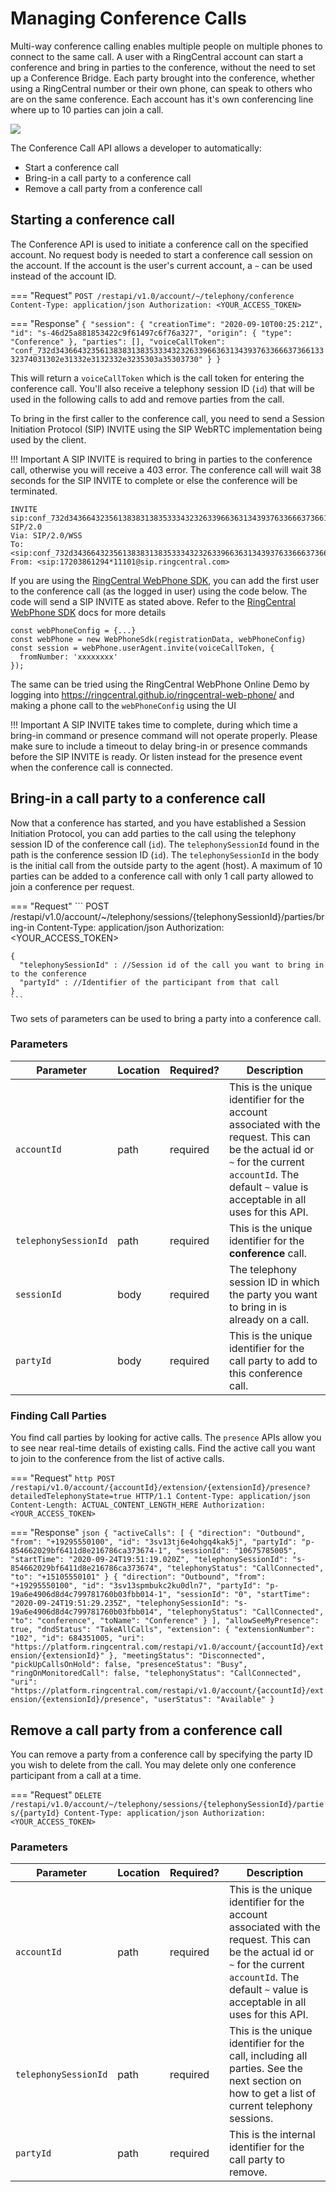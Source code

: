 # Managing Conference Calls
Multi-way conference calling enables multiple people on multiple phones to connect to the same call. A user with a RingCentral account can start a conference and bring in parties to the conference, without the need to set up a Conference Bridge. Each party brought into the conference, whether using a RingCentral number or their own phone, can speak to others who are on the same conference. Each account has it's own conferencing line where up to 10 parties can join a call.

<img class="img-fluid" src="../../img/conference-call.png">

The Conference Call API allows a developer to automatically:

* Start a conference call
* Bring-in a call party to a conference call
* Remove a call party from a conference call

## Starting a conference call
The Conference API is used to initiate a conference call on the specified account. No request body is needed to start a conference call session on the account.  If the account is the user's current account, a `~` can be used instead of the account ID.

=== "Request"
    ```
    POST /restapi/v1.0/account/~/telephony/conference
    Content-Type: application/json
    Authorization: <YOUR_ACCESS_TOKEN>
    ```

=== "Response"
    ```
    {
      "session": {
        "creationTime": "2020-09-10T00:25:21Z",
        "id": "s-46d25a881853422c9f61497c6f76a327",
        "origin": {
          "type": "Conference"
        },
        "parties": [],
        "voiceCallToken": "conf_732d34366432356138383138353334323263396636313439376336663736613332374031302e31332e3132332e3235303a35303730"
      }
    }
    ```

This will return a `voiceCallToken` which is the call token for entering the conference call.
You'll also receive a telephony session ID (`id`) that will be used in the following calls to add and remove parties from the call.

To bring in the first caller to the conference call, you need to send a Session Initiation Protocol (SIP) INVITE using the SIP WebRTC implementation being used by the client.

!!! Important
    A SIP INVITE is required to bring in parties to the conference call, otherwise you will receive a 403 error.  The conference call will wait 38 seconds for the SIP INVITE to complete or else the conference will be terminated.

```
INVITE sip:conf_732d34366432356138383138353334323263396636313439376336663736613332374031302e31332e3132332e3235303a35303730@sip.ringcentral.com SIP/2.0
Via: SIP/2.0/WSS
To: <sip:conf_732d34366432356138383138353334323263396636313439376336663736613332374031302e31332e3132332e3235303a35303730@sip.ringcentral.com>
From: <sip:17203861294*11101@sip.ringcentral.com>
```

If you are using the [RingCentral WebPhone SDK](https://github.com/ringcentral/ringcentral-web-phone), you can add the first user to the conference call (as the logged in user) using the code below. The code will send a SIP INVITE as stated above. Refer to the [RingCentral WebPhone SDK](https://github.com/ringcentral/ringcentral-web-phone) docs for more details

```
const webPhoneConfig = {...}
const webPhone = new WebPhoneSdk(registrationData, webPhoneConfig)
const session = webPhone.userAgent.invite(voiceCallToken, {
  fromNumber: 'xxxxxxxx'
});
```

The same can be tried using the RingCentral WebPhone Online Demo by logging into https://ringcentral.github.io/ringcentral-web-phone/ and making a phone call to the `webPhoneConfig` using the UI

!!! Important
    A SIP INVITE takes time to complete, during which time a bring-in command or presence command will not operate properly.  Please make sure to include a timeout to delay bring-in or presence commands before the SIP INVITE is ready. Or listen instead for the presence event when the conference call is connected.

## Bring-in a call party to a conference call

Now that a conference has started, and you have established a Session Initiation Protocol, you can add parties to the call using the telephony session ID of the conference call (`id`). The `telephonySessionId` found in the path is the conference session ID (`id`).  The `telephonySessionId` in the body is the initial call from the outside party to the agent (host). A maximum of 10 parties can be added to a conference call with only 1 call party allowed to join a conference per request.  

=== "Request"
    ```
    POST /restapi/v1.0/account/~/telephony/sessions/{telephonySessionId}/parties/bring-in
    Content-Type: application/json
    Authorization: <YOUR_ACCESS_TOKEN>

    {
      "telephonySessionId" : //Session id of the call you want to bring in to the conference
      "partyId" : //Identifier of the participant from that call
    }
    ```

Two sets of parameters can be used to bring a party into a conference call.

### Parameters

| Parameter | Location | Required? | Description |
|-|-|-|-|
| `accountId` | path | required | This is the unique identifier for the account associated with the request. This can be the actual id or `~` for the current `accountId`. The default `~` value is acceptable in all uses for this API. |
| `telephonySessionId` | path | required | This is the unique identifier for the **conference** call. |
| `sessionId` | body | required | The telephony session ID in which the party you want to bring in is already on a call. |
| `partyId` | body | required | This is the unique identifier for the call party to add to this conference call. |

### Finding Call Parties
You find call parties by looking for active calls. The `presence` APIs allow you to see near real-time details of existing calls. Find the active call you want to join to the conference from the list of active calls.

=== "Request"
    ``` http
    POST /restapi/v1.0/account/{accountId}/extension/{extensionId}/presence?detailedTelephonyState=true HTTP/1.1
    Content-Type: application/json
    Content-Length: ACTUAL_CONTENT_LENGTH_HERE
    Authorization: <YOUR_ACCESS_TOKEN>
    ```

=== "Response"
    ``` json
    {
      "activeCalls": [
        {
          "direction": "Outbound",
          "from": "+19295550100",
          "id": "3sv13tj6e4ohgq4kak5j",
          "partyId": "p-854662029bf6411d8e216786ca373674-1",
          "sessionId": "10675785005",
          "startTime": "2020-09-24T19:51:19.020Z",
          "telephonySessionId": "s-854662029bf6411d8e216786ca373674",
          "telephonyStatus": "CallConnected",
          "to": "+15105550101"
        }
        {
          "direction": "Outbound",
          "from": "+19295550100",
          "id": "3sv13spmbukc2ku0dln7",
          "partyId": "p-19a6e4906d8d4c799781760b03fbb014-1",
          "sessionId": "0",
          "startTime": "2020-09-24T19:51:29.235Z",
          "telephonySessionId": "s-19a6e4906d8d4c799781760b03fbb014",
          "telephonyStatus": "CallConnected",
          "to": "conference",
          "toName": "Conference"
        }
      ],
      "allowSeeMyPresence": true,
      "dndStatus": "TakeAllCalls",
      "extension": {
        "extensionNumber": "102",
        "id": 684351005,
        "uri": "https://platform.ringcentral.com/restapi/v1.0/account/{accountId}/extension/{extensionId}"
      },
      "meetingStatus": "Disconnected",
      "pickUpCallsOnHold": false,
      "presenceStatus": "Busy",
      "ringOnMonitoredCall": false,
      "telephonyStatus": "CallConnected",
      "uri": "https://platform.ringcentral.com/restapi/v1.0/account/{accountId}/extension/{extensionId}/presence",
      "userStatus": "Available"
    }
    ```

## Remove a call party from a conference call

You can remove a party from a conference call by specifying the party ID you wish to delete from the call. You may delete only one conference participant from a call at a time.

=== "Request"
    ```
    DELETE /restapi/v1.0/account/~/telephony/sessions/{telephonySessionId}/parties/{partyId}
    Content-Type: application/json
    Authorization: <YOUR_ACCESS_TOKEN>
    ```

### Parameters

| Parameter | Location | Required? | Description |
|-|-|-|-|
| `accountId` | path | required | This is the unique identifier for the account associated with the request. This can be the actual id or `~` for the current `accountId`. The default `~` value is acceptable in all uses for this API. |
| `telephonySessionId` | path | required | This is the unique identifier for the call, including all parties. See the next section on how to get a list of current telephony sessions. |
| `partyId` | path | required | This is the internal identifier for the call party to remove. |
